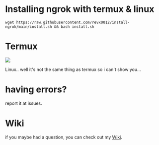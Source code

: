 # Installing ngrok with termux & linux

```wget https://raw.githubusercontent.com/revx0012/install-ngrok/main/install.sh && bash install.sh```

# Termux
![](images/termux.jpg)

Linux.. well it's not the same thing as termux so i can't show you...

# having errors?

report it at issues.

# Wiki

if you maybe had a question, you can check out my [Wiki](https://github.com/revx0012/install-ngrok/wiki).
